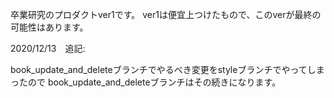卒業研究のプロダクトver1です。
ver1は便宜上つけたもので、このverが最終の可能性はあります。

2020/12/13　追記:

book_update_and_deleteブランチでやるべき変更をstyleブランチでやってしまったので
book_update_and_deleteブランチはその続きになります。
